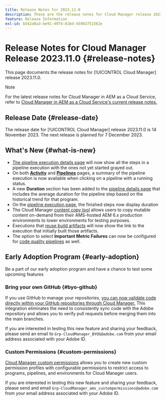 ```yaml
---
title: Release Notes for 2023.11.0
description: These are the release notes for Cloud Manager release 2023.11.0.
feature: Release Information
exl-id: b542a0a3-be91-4974-816d-45983751562e
---
```

# Release Notes for Cloud Manager Release 2023.11.0 {#release-notes}

This page documents the release notes for [!UICONTROL Cloud Manager] release 2023.11.0.

>[!NOTE]
>
>For the latest release notes for Cloud Manager in AEM as a Cloud Service, refer to [Cloud Manager in AEM as a Cloud Service's current release notes.](https://experienceleague.adobe.com/docs/experience-manager-cloud-service/content/implementing/using-cloud-manager/release-notes-cloud-manager/release-notes-cm-current.html)

## Release Date {#release-date}

The release date for [!UICONTROL Cloud Manager] release 2023.11.0 is 14 November 2023. The next release is planned for 7 December 2023.

## What's New {#what-is-new}

* [The pipeline execution details page](/help/using/managing-pipelines.md#view-details) will now show all the steps in a pipeline execution with the ones not yet started grayed out.
* On both **[Activity](/help/using/managing-pipelines.md#activity)** and **[Pipelines](/help/using/managing-pipelines.md#pipelines)** pages, a summary of the pipeline execution is now available when clicking on a pipeline with a running status.
* A new **Duration** section has been added to the [pipeline details page](/help/using/managing-pipelines.md#view-details) that includes the average duration for the pipeline step based on the historical trend for that program.
* On the [pipeline execution page,](/help/using/managing-pipelines.md#activity-window) the finished steps now display duration
* The Cloud Manager [content copy tool](/help/using/content-copy.md) allows users to copy mutable content on-demand from their AMS-hosted AEM 6.x production environments to lower environments for testing purposes.
* Executions that [reuse build artifacts](/help/getting-started/project-setup.md#build-artifact-reuse) will now show the link to the execution that initially built those artifacts. 
* The option to select **Important Metric Failures** can now be configured for [code quality pipelines](/help/using/non-production-pipelines.md) as well.

## Early Adoption Program {#early-adoption}

Be a part of our early adoption program and have a chance to test some upcoming features

### Bring your own GitHub {#byo-github}

If you use GitHub to manage your repositories, [you can now validate code directly within your GitHub repositories through Cloud Manager.](/help/managing-code/private-repositories.md) This integration eliminates the need to consistently sync code with the Adobe repository and allows you to verify pull requests before merging them into the main branches.

If you are interested in testing this new feature and sharing your feedback, please send an email to `Grp-CloudManager_BYOG@adobe.com` from your email address associated with your Adobe ID.

### Custom Permissions {#custom-permissions}

[Cloud Manager custom permissions](/help/using/custom-permissions.md) allows you to create new custom permission profiles with configurable permissions to restrict access to programs, pipelines, and environments for Cloud Manager users.

If you are interested in testing this new feature and sharing your feedback, please send and email `Grp-CloudManager_ams_custompermissions@adobe.com` from your email address associated with your Adobe ID.
